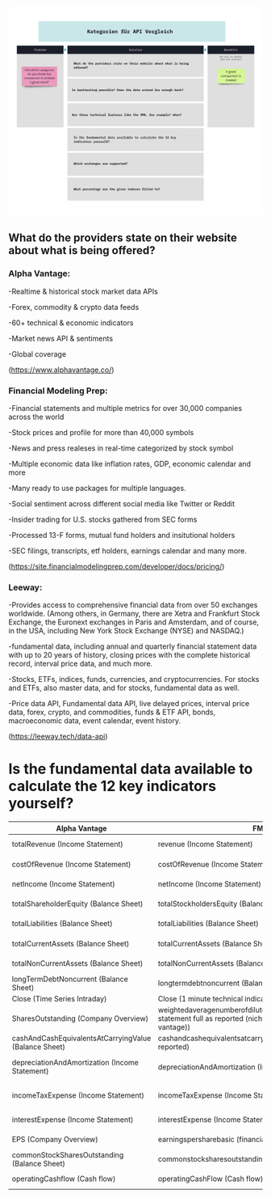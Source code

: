 ![API vergleichs Kategorien](./appendix/categories.jpg)


## **What do the providers state on their website about what is being offered?**

### Alpha Vantage:

-Realtime & historical stock market data APIs

-Forex, commodity & crypto data feeds

-60+ technical & economic indicators

-Market news API & sentiments

-Global coverage

(https://www.alphavantage.co/)

### Financial Modeling Prep:

-Financial statements and multiple metrics for over 30,000 companies across the world

-Stock prices and profile for more than 40,000 symbols

-News and press realeses in real-time categorized by stock symbol

-Multiple economic data like inflation rates, GDP, economic calendar and more

-Many ready to use packages for multiple languages.

-Social sentiment across different social media like Twitter or Reddit

-Insider trading for U.S. stocks gathered from SEC forms

-Processed 13-F forms, mutual fund holders and insitutional holders

-SEC filings, transcripts, etf holders, earnings calendar and many more.

(https://site.financialmodelingprep.com/developer/docs/pricing/)

### Leeway:

-Provides access to comprehensive financial data from over 50 exchanges worldwide. (Among others, in Germany, there are Xetra and Frankfurt Stock Exchange, the Euronext exchanges in Paris and Amsterdam, and of course, in the USA, including New York Stock Exchange (NYSE) and NASDAQ.)

-fundamental data, including annual and quarterly financial statement data with up to 20 years of history, closing prices with the complete historical record, interval price data, and much more.

-Stocks, ETFs, indices, funds, currencies, and cryptocurrencies. For stocks and ETFs, also master data, and for stocks, fundamental data as well.

-Price data API, Fundamental data API, live delayed prices, interval price data, forex, crypto, and commodities, funds & ETF API, bonds, macroeconomic data, event calendar, event history.

(https://leeway.tech/data-api)


# **Is the fundamental data available to calculate the 12 key indicators yourself?**

| Alpha Vantage | FMP | Leeway |
| --- | --- | --- |
| totalRevenue (Income Statement) | revenue (Income Statement) | totalRevenue (Fundamentals → Income Statement) |
| costOfRevenue (Income Statement) | costOfRevenue (Income Statement) | costOfRevenue (Fundamentals → Income Statement) |
| netIncome (Income Statement) | netIncome (Income Statement) | netIncome (Fundamentals → Income Statement) |
| totalShareholderEquity (Balance Sheet) | totalStockholdersEquity (Balance Sheet) | totalStockholdersEquity (Fundamentals → Balance Sheet) |
| totalLiabilities (Balance Sheet) | totalLiabilities (Balance Sheet) | totalLiab (Fundamentals → Balance Sheet) |
| totalCurrentAssets (Balance Sheet) | totalCurrentAssets (Balance Sheet) | totalCurrentAssets (Fundamentals → Balance Sheet) |
| totalNonCurrentAssets (Balance Sheet) | totalNonCurrentAssets (Balance Sheet) | nonCurrentAssetsTotal (Fundamentals → Balance Sheet) |
| longTermDebtNoncurrent (Balance Sheet) | longtermdebtnoncurrent (Balance Sheet as Reported) | longTermDebt (Fundamentals → Balance Sheet) |
| Close (Time Series Intraday) | Close (1 minute technical indicator) | Close (Intraday) |
| SharesOutstanding (Company Overview) | weightedaveragenumberofdilutedsharesoutstanding(financial statement full as reported (nicht so aktuell wie alpha vantage)) | SharesOutstanding ( Fundamentals → SharesStats) |
| cashAndCashEquivalentsAtCarryingValue (Balance Sheet) | cashandcashequivalentsatcarryingvalue (balance sheet as reported) | cashAndEquivalents (Fundamentals → Balance Sheet) |
| depreciationAndAmortization (Income Statement) | depreciationAndAmortization (Income Statement) | deprecationAndAmortization (Fundamentals → Income Statement |
| incomeTaxExpense (Income Statement) | incomeTaxExpense (Income Statement) | IncomeTaxEspense (Fundamentals → Income Statement) |
| interestExpense (Income Statement) | interestExpense (Income Statement) | InterestExpense (Fundamentals → Income Statement) |
| EPS (Company Overview) | earningspersharebasic (financial statement full as reported) | EarningsShare (Fundamentals → Highlights) |
| commonStockSharesOutstanding (Balance Sheet) | commonstocksharesoutstanding (Balance Sheet as reported) | commonStockSharesOutstanding (Fundamentals → Balance Sheet) |
| operatingCashflow (Cash flow) | operatingCashFlow (Cash flow) | totalCashFromOperatingActivities (Fundamentals → Cash Flow) |